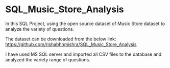 # SQL_Music_Store_Analysis

In this SQL Project, using the open source dataset of Music Store dataset to analyze the variety of questions.

The dataset can be downloaded from the below link:
https://github.com/rishabhnmishra/SQL_Music_Store_Analysis

I have used MS SQL server and imported all CSV files to the database and analyzed the variety range of questions.
